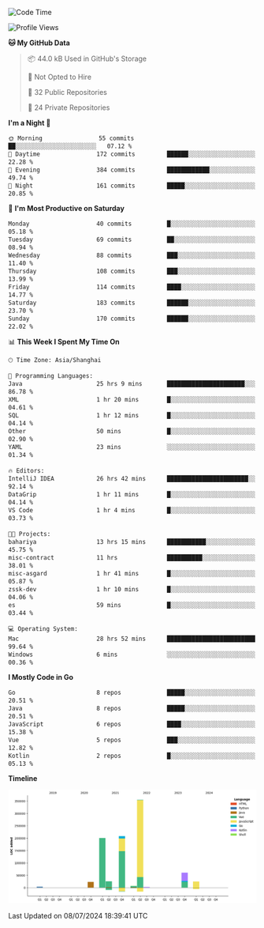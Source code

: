<!--START_SECTION:waka-->
![Code Time](http://img.shields.io/badge/Code%20Time-2%2C498%20hrs%2056%20mins-blue)

![Profile Views](http://img.shields.io/badge/Profile%20Views-0-blue)

**🐱 My GitHub Data** 

> 📦 44.0 kB Used in GitHub's Storage 
 > 
> 🚫 Not Opted to Hire
 > 
> 📜 32 Public Repositories 
 > 
> 🔑 24 Private Repositories 
 > 
**I'm a Night 🦉** 

```text
🌞 Morning                55 commits          ██░░░░░░░░░░░░░░░░░░░░░░░   07.12 % 
🌆 Daytime                172 commits         ██████░░░░░░░░░░░░░░░░░░░   22.28 % 
🌃 Evening                384 commits         ████████████░░░░░░░░░░░░░   49.74 % 
🌙 Night                  161 commits         █████░░░░░░░░░░░░░░░░░░░░   20.85 % 
```
📅 **I'm Most Productive on Saturday** 

```text
Monday                   40 commits          █░░░░░░░░░░░░░░░░░░░░░░░░   05.18 % 
Tuesday                  69 commits          ██░░░░░░░░░░░░░░░░░░░░░░░   08.94 % 
Wednesday                88 commits          ███░░░░░░░░░░░░░░░░░░░░░░   11.40 % 
Thursday                 108 commits         ███░░░░░░░░░░░░░░░░░░░░░░   13.99 % 
Friday                   114 commits         ████░░░░░░░░░░░░░░░░░░░░░   14.77 % 
Saturday                 183 commits         ██████░░░░░░░░░░░░░░░░░░░   23.70 % 
Sunday                   170 commits         ██████░░░░░░░░░░░░░░░░░░░   22.02 % 
```


📊 **This Week I Spent My Time On** 

```text
🕑︎ Time Zone: Asia/Shanghai

💬 Programming Languages: 
Java                     25 hrs 9 mins       ██████████████████████░░░   86.78 % 
XML                      1 hr 20 mins        █░░░░░░░░░░░░░░░░░░░░░░░░   04.61 % 
SQL                      1 hr 12 mins        █░░░░░░░░░░░░░░░░░░░░░░░░   04.14 % 
Other                    50 mins             █░░░░░░░░░░░░░░░░░░░░░░░░   02.90 % 
YAML                     23 mins             ░░░░░░░░░░░░░░░░░░░░░░░░░   01.34 % 

🔥 Editors: 
IntelliJ IDEA            26 hrs 42 mins      ███████████████████████░░   92.14 % 
DataGrip                 1 hr 11 mins        █░░░░░░░░░░░░░░░░░░░░░░░░   04.14 % 
VS Code                  1 hr 4 mins         █░░░░░░░░░░░░░░░░░░░░░░░░   03.73 % 

🐱‍💻 Projects: 
bahariya                 13 hrs 15 mins      ███████████░░░░░░░░░░░░░░   45.75 % 
misc-contract            11 hrs              ██████████░░░░░░░░░░░░░░░   38.01 % 
misc-asgard              1 hr 41 mins        █░░░░░░░░░░░░░░░░░░░░░░░░   05.87 % 
zssk-dev                 1 hr 10 mins        █░░░░░░░░░░░░░░░░░░░░░░░░   04.06 % 
es                       59 mins             █░░░░░░░░░░░░░░░░░░░░░░░░   03.44 % 

💻 Operating System: 
Mac                      28 hrs 52 mins      █████████████████████████   99.64 % 
Windows                  6 mins              ░░░░░░░░░░░░░░░░░░░░░░░░░   00.36 % 
```

**I Mostly Code in Go** 

```text
Go                       8 repos             █████░░░░░░░░░░░░░░░░░░░░   20.51 % 
Java                     8 repos             █████░░░░░░░░░░░░░░░░░░░░   20.51 % 
JavaScript               6 repos             ████░░░░░░░░░░░░░░░░░░░░░   15.38 % 
Vue                      5 repos             ███░░░░░░░░░░░░░░░░░░░░░░   12.82 % 
Kotlin                   2 repos             █░░░░░░░░░░░░░░░░░░░░░░░░   05.13 % 
```



**Timeline**

![Lines of Code chart](https://raw.githubusercontent.com/youtiaoguagua/youtiaoguagua/master/assets/bar_graph.png)


 Last Updated on 08/07/2024 18:39:41 UTC
<!--END_SECTION:waka-->